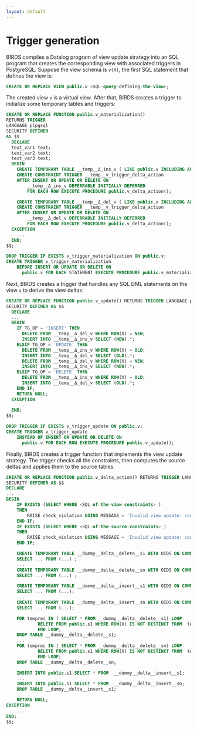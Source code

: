 ```yaml
---
layout: default
---
```


# Trigger generation

BIRDS compiles a Datalog program of view update strategy into an SQL program that creates the corresponding view with associated triggers in PostgreSQL.
Suppose the view schema is `v(X)`, the first SQL statement that defines the view is:
```sql
CREATE OR REPLACE VIEW public.v <SQL-query-defining-the-view>;
```

The created view `v` is a virtual view. After that, BIRDS creates a trigger to initialize some temporary tables and triggers:

```sql 
CREATE OR REPLACE FUNCTION public.v_materialization()
RETURNS TRIGGER
LANGUAGE plpgsql
SECURITY DEFINER
AS $$
  DECLARE
  text_var1 text;
  text_var2 text;
  text_var3 text;
  BEGIN
    CREATE TEMPORARY TABLE __temp__Δ_ins_v ( LIKE public.v INCLUDING ALL ) WITH OIDS ON COMMIT DROP;
    CREATE CONSTRAINT TRIGGER __temp__v_trigger_delta_action
    AFTER INSERT OR UPDATE OR DELETE ON 
        __temp__Δ_ins_v DEFERRABLE INITIALLY DEFERRED 
        FOR EACH ROW EXECUTE PROCEDURE public.v_delta_action();

    CREATE TEMPORARY TABLE __temp__Δ_del_v ( LIKE public.v INCLUDING ALL ) WITH OIDS ON COMMIT DROP;
    CREATE CONSTRAINT TRIGGER __temp__v_trigger_delta_action
    AFTER INSERT OR UPDATE OR DELETE ON 
        __temp__Δ_del_v DEFERRABLE INITIALLY DEFERRED 
        FOR EACH ROW EXECUTE PROCEDURE public.v_delta_action();
  EXCEPTION
    ...
  END;
$$;

DROP TRIGGER IF EXISTS v_trigger_materialization ON public.v;
CREATE TRIGGER v_trigger_materialization
    BEFORE INSERT OR UPDATE OR DELETE ON
      public.v FOR EACH STATEMENT EXECUTE PROCEDURE public.v_materialization();
```

Next, BIRDS creates a trigger that handles any SQL DML statements on the view `v` to derive the view deltas:

```sql
CREATE OR REPLACE FUNCTION public.v_update() RETURNS TRIGGER LANGUAGE plpgsql
SECURITY DEFINER AS $$
  DECLARE
  ...
  BEGIN
    IF TG_OP = 'INSERT' THEN
      DELETE FROM __temp__Δ_del_v WHERE ROW(X) = NEW;
      INSERT INTO __temp__Δ_ins_v SELECT (NEW).*; 
    ELSIF TG_OP = 'UPDATE' THEN
      DELETE FROM __temp__Δ_ins_v WHERE ROW(X) = OLD;
      INSERT INTO __temp__Δ_del_v SELECT (OLD).*;
      DELETE FROM __temp__Δ_del_v WHERE ROW(X) = NEW;
      INSERT INTO __temp__Δ_ins_v SELECT (NEW).*; 
    ELSIF TG_OP = 'DELETE' THEN
      DELETE FROM __temp__Δ_ins_v WHERE ROW(X) = OLD;
      INSERT INTO __temp__Δ_del_v SELECT (OLD).*;
    END IF;
    RETURN NULL;
  EXCEPTION
    ...
  END;
$$;

DROP TRIGGER IF EXISTS v_trigger_update ON public.v;
CREATE TRIGGER v_trigger_update
    INSTEAD OF INSERT OR UPDATE OR DELETE ON
      public.v FOR EACH ROW EXECUTE PROCEDURE public.v_update();
```

Finally, BIRDS creates a trigger function that implements the view update strategy. The trigger checks all the constraints, then computes the source deltas and applies them to the source tables.

```sql
CREATE OR REPLACE FUNCTION public.v_delta_action() RETURNS TRIGGER LANGUAGE plpgsql 
SECURITY DEFINER AS $$
DECLARE
... 
BEGIN
    IF EXISTS (SELECT WHERE <SQL-of-the-view-constraints> )
    THEN 
        RAISE check_violation USING MESSAGE = 'Invalid view update: constraints on the view are violated';
    END IF;
    IF EXISTS (SELECT WHERE <SQL-of-the-source-constraints> )
    THEN 
        RAISE check_violation USING MESSAGE = 'Invalid view update: constraints on the source relations are violated';
    END IF;

    CREATE TEMPORARY TABLE __dummy__delta__delete__s1 WITH OIDS ON COMMIT DROP AS 
    SELECT ... FROM (...) ;
    ...
    CREATE TEMPORARY TABLE __dummy__delta__delete__sn WITH OIDS ON COMMIT DROP AS 
    SELECT ... FROM (...) ;

    CREATE TEMPORARY TABLE __dummy__delta__insert__s1 WITH OIDS ON COMMIT DROP AS 
    SELECT ... FROM (...);
    ...
    CREATE TEMPORARY TABLE __dummy__delta__insert__sn WITH OIDS ON COMMIT DROP AS 
    SELECT ... FROM (...);

    FOR temprec IN ( SELECT * FROM __dummy__delta__delete__s1) LOOP 
            DELETE FROM public.s1 WHERE ROW(X) IS NOT DISTINCT FROM  temprec;
            END LOOP;
    DROP TABLE __dummy__delta__delete__s1;
    ...
    FOR temprec IN ( SELECT * FROM __dummy__delta__delete__sn) LOOP 
            DELETE FROM public.s1 WHERE ROW(X) IS NOT DISTINCT FROM  temprec;
            END LOOP;
    DROP TABLE __dummy__delta__delete__sn;

    INSERT INTO public.s1 SELECT * FROM  __dummy__delta__insert__s1; 
    ...
    INSERT INTO public.s1 SELECT * FROM  __dummy__delta__insert__sn; 
    DROP TABLE __dummy__delta__insert__s1;

    RETURN NULL;
EXCEPTION
    ...
END;
$$;
```